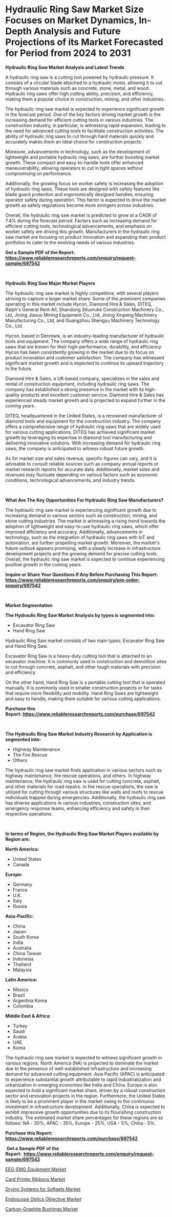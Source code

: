 <p><h1>Hydraulic Ring Saw Market Size Focuses on Market Dynamics, In-Depth Analysis and Future Projections of its Market Forecasted for Period from 2024 to 2031</h1></p><p><strong>Hydraulic Ring Saw Market Analysis and Latest Trends</strong></p>
<p><p>A hydraulic ring saw is a cutting tool powered by hydraulic pressure. It consists of a circular blade attached to a hydraulic motor, allowing it to cut through various materials such as concrete, stone, metal, and wood. Hydraulic ring saws offer high cutting ability, precision, and efficiency, making them a popular choice in construction, mining, and other industries.</p><p>The hydraulic ring saw market is expected to experience significant growth in the forecast period. One of the key factors driving market growth is the increasing demand for efficient cutting tools in various industries. The construction industry, in particular, is witnessing rapid expansion, leading to the need for advanced cutting tools to facilitate construction activities. The ability of hydraulic ring saws to cut through hard materials quickly and accurately makes them an ideal choice for construction projects.</p><p>Moreover, advancements in technology, such as the development of lightweight and portable hydraulic ring saws, are further boosting market growth. These compact and easy-to-handle tools offer enhanced maneuverability, allowing operators to cut in tight spaces without compromising on performance.</p><p>Additionally, the growing focus on worker safety is increasing the adoption of hydraulic ring saws. These tools are designed with safety features like blade guard protection and ergonomically designed handles, ensuring operator safety during operation. This factor is expected to drive the market growth as safety regulations become more stringent across industries.</p><p>Overall, the hydraulic ring saw market is predicted to grow at a CAGR of 7.4% during the forecast period. Factors such as increasing demand for efficient cutting tools, technological advancements, and emphasis on worker safety are driving this growth. Manufacturers in the hydraulic ring saw market are focusing on product innovation and expanding their product portfolios to cater to the evolving needs of various industries.</p></p>
<p><strong>Get a Sample PDF of the Report:&nbsp; <a href="https://www.reliableresearchreports.com/enquiry/request-sample/697542">https://www.reliableresearchreports.com/enquiry/request-sample/697542</a></strong></p>
<p>&nbsp;</p>
<p><strong>Hydraulic Ring Saw Major Market Players</strong></p>
<p><p>The hydraulic ring saw market is highly competitive, with several players striving to capture a larger market share. Some of the prominent companies operating in this market include Hycon, Diamond Hire & Sales, DITEQ, Ralph's General Rent-All, Shandong Situoruke Construction Machinery Co., Ltd, Jining Jiasuo Mining Equipment Co., Ltd, Jining Xinpeng Machinery Manufacturing Co., Ltd, and Guangzhou Shengyu Machinery Technology Co., Ltd.</p><p>Hycon, based in Denmark, is an industry-leading manufacturer of hydraulic tools and equipment. The company offers a wide range of hydraulic ring saws that are known for their high-performance, durability, and efficiency. Hycon has been consistently growing in the market due to its focus on product innovation and customer satisfaction. The company has witnessed significant market growth and is expected to continue its upward trajectory in the future.</p><p>Diamond Hire & Sales, a UK-based company, specializes in the sales and rental of construction equipment, including hydraulic ring saws. The company has established a strong presence in the market with its high-quality products and excellent customer service. Diamond Hire & Sales has experienced steady market growth and is projected to expand further in the coming years.</p><p>DITEQ, headquartered in the United States, is a renowned manufacturer of diamond tools and equipment for the construction industry. The company offers a comprehensive range of hydraulic ring saws that are widely used for various cutting applications. DITEQ has achieved significant market growth by leveraging its expertise in diamond tool manufacturing and delivering innovative solutions. With increasing demand for hydraulic ring saws, the company is anticipated to witness robust future growth.</p><p>As for market size and sales revenue, specific figures can vary, and it is advisable to consult reliable sources such as company annual reports or market research reports for accurate data. Additionally, market sizes and revenues may fluctuate depending on various factors such as economic conditions, technological advancements, and industry trends.</p></p>
<p>&nbsp;</p>
<p><strong>What Are The Key Opportunities For Hydraulic Ring Saw Manufacturers?</strong></p>
<p><p>The hydraulic ring saw market is experiencing significant growth due to increasing demand in various sectors such as construction, mining, and stone cutting industries. The market is witnessing a rising trend towards the adoption of lightweight and easy-to-use hydraulic ring saws, which offer improved efficiency and accuracy. Additionally, advancements in technology, such as the integration of hydraulic ring saws with IoT and automation, are further propelling market growth. Moreover, the market's future outlook appears promising, with a steady increase in infrastructure development projects and the growing demand for precise cutting tools. Overall, the hydraulic ring saw market is expected to continue experiencing positive growth in the coming years.</p></p>
<p><strong>Inquire or Share Your Questions If Any Before Purchasing This Report: <a href="https://www.reliableresearchreports.com/enquiry/pre-order-enquiry/697542">https://www.reliableresearchreports.com/enquiry/pre-order-enquiry/697542</a></strong></p>
<p>&nbsp;</p>
<p><strong>Market Segmentation</strong></p>
<p><strong>The Hydraulic Ring Saw Market Analysis by types is segmented into:</strong></p>
<p><ul><li>Excavator Ring Saw</li><li>Hand Ring Saw</li></ul></p>
<p><p>Hydraulic Ring Saw market consists of two main types: Excavator Ring Saw and Hand Ring Saw. </p><p>Excavator Ring Saw is a heavy-duty cutting tool that is attached to an excavator machine. It is commonly used in construction and demolition sites to cut through concrete, asphalt, and other tough materials with precision and efficiency.</p><p>On the other hand, Hand Ring Saw is a portable cutting tool that is operated manually. It is commonly used in smaller construction projects or for tasks that require more flexibility and mobility. Hand Ring Saws are lightweight and easy to handle, making them suitable for various cutting applications.</p></p>
<p><strong>Purchase this Report:&nbsp;<a href="https://www.reliableresearchreports.com/purchase/697542">https://www.reliableresearchreports.com/purchase/697542</a></strong></p>
<p>&nbsp;</p>
<p><strong>The Hydraulic Ring Saw Market Industry Research by Application is segmented into:</strong></p>
<p><ul><li>Highway Maintenance</li><li>The Fire Rescue</li><li>Others</li></ul></p>
<p><p>The hydraulic ring saw market finds application in various sectors such as highway maintenance, fire rescue operations, and others. In highway maintenance, the hydraulic ring saw is used for cutting concrete, asphalt, and other materials for road repairs. In fire rescue operations, the saw is utilized for cutting through various structures like walls and roofs to rescue individuals trapped during emergencies. Additionally, the hydraulic ring saw has diverse applications in various industries, construction sites, and emergency response teams, enhancing efficiency and safety in their respective operations.</p></p>
<p>&nbsp;</p>
<p><strong>In terms of Region, the Hydraulic Ring Saw Market Players available by Region are:</strong></p>
<p>
    <p> <strong> North America: </strong>
        <ul>
            <li>United States</li>
            <li>Canada</li>
        </ul>
        </p> 
    <p> <strong> Europe: </strong>
        <ul>
            <li>Germany</li>
            <li>France</li>
            <li>U.K.</li>
            <li>Italy</li>
            <li>Russia</li>
        </ul>
        </p> 
    <p> <strong> Asia-Pacific: </strong>
        <ul>
            <li>China</li>
            <li>Japan</li>
            <li>South Korea</li>
            <li>India</li>
            <li>Australia</li>
            <li>China Taiwan</li>
            <li>Indonesia</li>
            <li>Thailand</li>
            <li>Malaysia</li>
        </ul>
        </p> 
    <p> <strong> Latin America: </strong>
        <ul>
            <li>Mexico</li>
            <li>Brazil</li>
            <li>Argentina Korea</li>
            <li>Colombia</li>
        </ul>
        </p> 
    <p> <strong> Middle East & Africa: </strong>
        <ul>
            <li>Turkey</li>
            <li>Saudi</li>
            <li>Arabia</li>
            <li>UAE</li>
            <li>Korea</li>
        </ul>
    </p>
    </p>
<p><p>The hydraulic ring saw market is expected to witness significant growth in various regions. North America (NA) is projected to dominate the market due to the presence of well-established infrastructure and increasing demand for advanced cutting equipment. Asia Pacific (APAC) is anticipated to experience substantial growth attributable to rapid industrialization and urbanization in emerging economies like India and China. Europe is also expected to hold a significant market share, driven by a robust construction sector and renovation projects in the region. Furthermore, the United States is likely to be a prominent player in the market owing to the continuous investment in infrastructure development. Additionally, China is expected to exhibit impressive growth opportunities due to its flourishing construction industry. The estimated market share percentages for these regions are as follows: NA - 30%, APAC - 35%, Europe - 25%, USA - 5%, China - 5%.</p></p>
<p><strong>Purchase this Report: <a href="https://www.reliableresearchreports.com/purchase/697542">https://www.reliableresearchreports.com/purchase/697542</a></strong></p>
<p>&nbsp;<strong>Get a Sample PDF of the Report:&nbsp;&nbsp;<a href="https://www.reliableresearchreports.com/enquiry/request-sample/697542">https://www.reliableresearchreports.com/enquiry/request-sample/697542</a></strong></p>
<p><strong></strong></p>
<p><p><a href="https://medium.com/@boydsmitham726/eeg-emg-equipment-market-insight-market-trends-growth-forecasted-from-2023-to-2030-f2c25deae406">EEG-EMG Equipment Market</a></p><p><a href="https://github.com/aashishrp/Market-Research-Report-List-1/blob/main/card-printer-ribbons-market.md">Card Printer Ribbons Market</a></p><p><a href="https://medium.com/@boydsmitham726/drying-systems-for-softgels-market-size-market-outlook-and-market-forecast-2023-to-2030-088e92b69002">Drying Systems for Softgels Market</a></p><p><a href="https://medium.com/@vallieemard78/endoscope-optics-objective-market-size-reveals-the-best-marketing-channels-in-global-industry-8faa1129a7b0">Endoscope Optics Objective Market</a></p><p><a href="https://github.com/rahu1506/Market-Research-Report-List-2/blob/main/carbon-graphite-bushings-market.md">Carbon-Graphite Bushings Market</a></p></p>